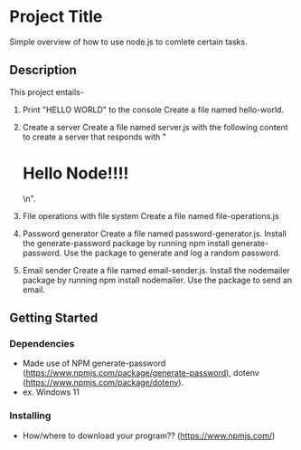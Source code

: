 # Project Title

Simple overview of how to use node.js to comlete certain tasks.

## Description

This project entails-
1. Print "HELLO WORLD" to the console
Create a file named hello-world.

2. Create a server
Create a file named server.js with the following content to create a server that responds with "<h1>Hello Node!!!!</h1>\n".

3.  File operations with file system
Create a file named file-operations.js

4. Password generator
Create a file named password-generator.js.
Install the generate-password package by running npm install generate-password.
Use the package to generate and log a random password.

5.  Email sender
Create a file named email-sender.js.
Install the nodemailer package by running npm install nodemailer.
Use the package to send an email.

## Getting Started

### Dependencies

* Made use of NPM generate-password (https://www.npmjs.com/package/generate-password), dotenv (https://www.npmjs.com/package/dotenv).
* ex. Windows 11

### Installing

* How/where to download your program??
  (https://www.npmjs.com/)
  
